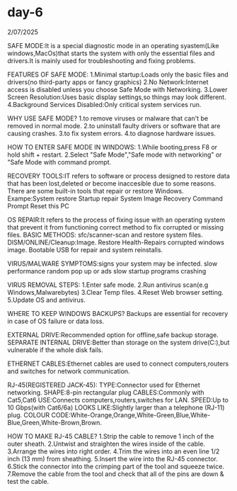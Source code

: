 # day-6
2/07/2025

SAFE MODE:It is a special diagnostic mode in an operating syastem(Like windows,MacOs)that starts the system with only the essential files and drivers.It is mainly used for                          troubleshooting and fixing problems.

FEATURES OF SAFE MODE: 1.Minimal startup:Loads only the basic files and drivers(no third-party apps or fancy graphics)
                       2.No Network:Internet access is disabled unless you choose Safe Mode with Networking.
                       3.Lower Screen Resolution:Uses basic display settings,so things may look different.
                       4.Background Services Disabled:Only critical system services run.

WHY USE SAFE MODE?
1.to remove viruses or malware that can't be removed in normal mode.
2.to uninstall faulty drivers or software that are causing crashes.
3.to fix system errors.
4.to diagnose hardware issues.

HOW TO ENTER SAFE MODE IN WINDOWS: 1.While booting,press F8 or hold shift + restart.
                                   2.Select "Safe Mode","Safe mode with networking" or "Safe Mode with command prompt.

RECOVERY TOOLS:IT refers to software or process designed to restore data that has been lost,deleted or become inaccesible due to some reasons.
There are some built-in tools that repair or restore Windows.
Exampe:System restore
       Startup repair
       System Image Recovery 
       Command Prompt
       Reset this PC

OS REPAIR:It refers to the process of fixing issue with an operating system that prevent it from functioning correct method to fix corrupted or missing files.
BASIC METHODS: sfc/scanner-scan and restore system files.
               DISM/ONLINE/Cleanup:Image.
               Restore Health-Repairs corrupted windows image.
               Bootable USB for repair and system reinstalls.

VIRUS/MALWARE SYMPTOMS:signs your system may be infected.
                       slow performance
                       random pop up or ads
                       slow startup
                       programs crashing

VIRUS REMOVAL STEPS: 1.Enter safe mode.
                     2.Run antivirus scan(e.g Windows,Malwarebytes)
                     3.Clear Temp files.
                     4.Reset Web browser setting.
                     5.Update OS and antivirus.

WHERE TO KEEP WINDOWS BACKUPS?
Backups are essential for recovery in case of OS failure or data loss.

EXTERNAL DRIVE:Recommended option for offline,safe backup storage.
SEPARATE INTERNAL DRIVE:Better than storage on the system drive(C:),but vulnerable if the whole disk fails.

ETHERNET CABLES:Ethernet cables are used to connect computers,routers and switches for network communication.

RJ-45(REGISTERED JACK-45):
TYPE:Connector used for Ethernet networking.
SHAPE:8-pin rectangular plug
CABLES:Commonly with Cat5,Cat6 
USE:Connects computers,routers,switches for LAN.
SPEED:Up to 10 Gbps(with Cat6/6a)
LOOKS LIKE:Slightly larger than a telephone (RJ-11) plug.
COLOUR CODE:White-Orange,Orange,White-Green,Blue,White-Blue,Green,White-Brown,Brown.

HOW TO MAKE RJ-45 CABLE?
1.Strip the cable to remove 1 inch of the outer sheath.
2.Untwist and straighten the wires inside of the cable.
3.Arrange the wires into right order.
4.Trim the wires into an even line 1/2 inch (13 mm) from sheathing.
5.Insert the wire into the RJ-45 connector.
6.Stick the connector into the crimping part of the tool and squeeze twice.
7.Remove the cable from the tool and check that all of the pins are down & test the cable.



       
                       
